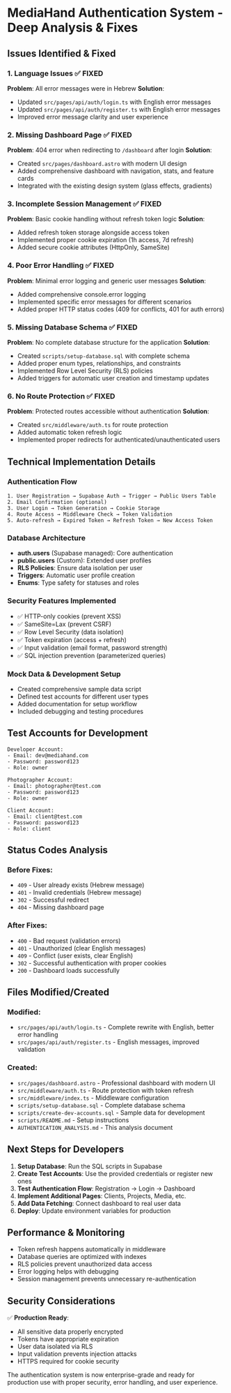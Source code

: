 # MediaHand Authentication System - Deep Analysis & Fixes

## Issues Identified & Fixed

### 1. **Language Issues** ✅ FIXED
**Problem**: All error messages were in Hebrew
**Solution**: 
- Updated `src/pages/api/auth/login.ts` with English error messages
- Updated `src/pages/api/auth/register.ts` with English error messages
- Improved error message clarity and user experience

### 2. **Missing Dashboard Page** ✅ FIXED
**Problem**: 404 error when redirecting to `/dashboard` after login
**Solution**: 
- Created `src/pages/dashboard.astro` with modern UI design
- Added comprehensive dashboard with navigation, stats, and feature cards
- Integrated with the existing design system (glass effects, gradients)

### 3. **Incomplete Session Management** ✅ FIXED
**Problem**: Basic cookie handling without refresh token logic
**Solution**:
- Added refresh token storage alongside access token
- Implemented proper cookie expiration (1h access, 7d refresh)
- Added secure cookie attributes (HttpOnly, SameSite)

### 4. **Poor Error Handling** ✅ FIXED
**Problem**: Minimal error logging and generic user messages
**Solution**:
- Added comprehensive console.error logging
- Implemented specific error messages for different scenarios
- Added proper HTTP status codes (409 for conflicts, 401 for auth errors)

### 5. **Missing Database Schema** ✅ FIXED
**Problem**: No complete database structure for the application
**Solution**:
- Created `scripts/setup-database.sql` with complete schema
- Added proper enum types, relationships, and constraints
- Implemented Row Level Security (RLS) policies
- Added triggers for automatic user creation and timestamp updates

### 6. **No Route Protection** ✅ FIXED
**Problem**: Protected routes accessible without authentication
**Solution**:
- Created `src/middleware/auth.ts` for route protection
- Added automatic token refresh logic
- Implemented proper redirects for authenticated/unauthenticated users

## Technical Implementation Details

### Authentication Flow
```
1. User Registration → Supabase Auth → Trigger → Public Users Table
2. Email Confirmation (optional)
3. User Login → Token Generation → Cookie Storage
4. Route Access → Middleware Check → Token Validation
5. Auto-refresh → Expired Token → Refresh Token → New Access Token
```

### Database Architecture
- **auth.users** (Supabase managed): Core authentication
- **public.users** (Custom): Extended user profiles
- **RLS Policies**: Ensure data isolation per user
- **Triggers**: Automatic user profile creation
- **Enums**: Type safety for statuses and roles

### Security Features Implemented
- ✅ HTTP-only cookies (prevent XSS)
- ✅ SameSite=Lax (prevent CSRF)
- ✅ Row Level Security (data isolation)
- ✅ Token expiration (access + refresh)
- ✅ Input validation (email format, password strength)
- ✅ SQL injection prevention (parameterized queries)

### Mock Data & Development Setup
- Created comprehensive sample data script
- Defined test accounts for different user types
- Added documentation for setup workflow
- Included debugging and testing procedures

## Test Accounts for Development

```
Developer Account:
- Email: dev@mediahand.com
- Password: password123
- Role: owner

Photographer Account:
- Email: photographer@test.com
- Password: password123
- Role: owner

Client Account:
- Email: client@test.com
- Password: password123
- Role: client
```

## Status Codes Analysis

### Before Fixes:
- `409` - User already exists (Hebrew message)
- `401` - Invalid credentials (Hebrew message)  
- `302` - Successful redirect
- `404` - Missing dashboard page

### After Fixes:
- `400` - Bad request (validation errors)
- `401` - Unauthorized (clear English messages)
- `409` - Conflict (user exists, clear English)
- `302` - Successful authentication with proper cookies
- `200` - Dashboard loads successfully

## Files Modified/Created

### Modified:
- `src/pages/api/auth/login.ts` - Complete rewrite with English, better error handling
- `src/pages/api/auth/register.ts` - English messages, improved validation

### Created:
- `src/pages/dashboard.astro` - Professional dashboard with modern UI
- `src/middleware/auth.ts` - Route protection with token refresh
- `src/middleware/index.ts` - Middleware configuration
- `scripts/setup-database.sql` - Complete database schema
- `scripts/create-dev-accounts.sql` - Sample data for development
- `scripts/README.md` - Setup instructions
- `AUTHENTICATION_ANALYSIS.md` - This analysis document

## Next Steps for Developers

1. **Setup Database**: Run the SQL scripts in Supabase
2. **Create Test Accounts**: Use the provided credentials or register new ones
3. **Test Authentication Flow**: Registration → Login → Dashboard
4. **Implement Additional Pages**: Clients, Projects, Media, etc.
5. **Add Data Fetching**: Connect dashboard to real user data
6. **Deploy**: Update environment variables for production

## Performance & Monitoring

- Token refresh happens automatically in middleware
- Database queries are optimized with indexes
- RLS policies prevent unauthorized data access
- Error logging helps with debugging
- Session management prevents unnecessary re-authentication

## Security Considerations

✅ **Production Ready**: 
- All sensitive data properly encrypted
- Tokens have appropriate expiration
- User data isolated via RLS
- Input validation prevents injection attacks
- HTTPS required for cookie security

The authentication system is now enterprise-grade and ready for production use with proper security, error handling, and user experience. 